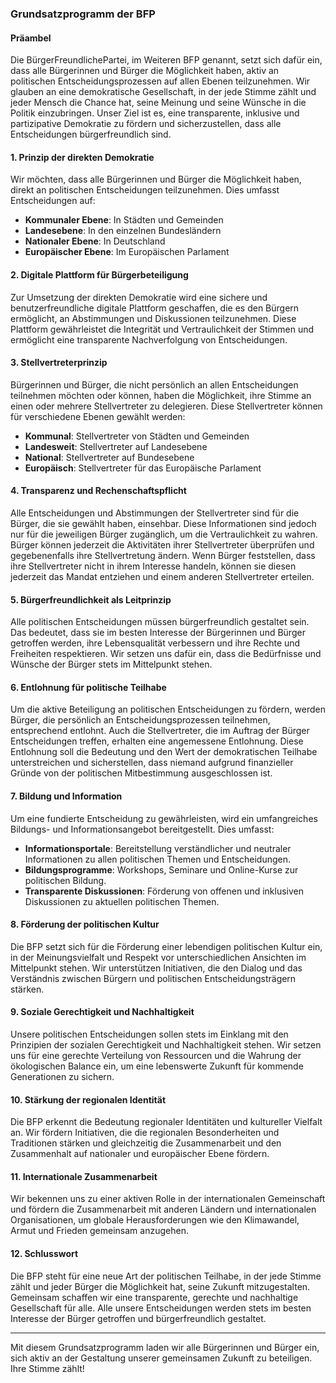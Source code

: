 ### Grundsatzprogramm der BFP

#### Präambel

Die BürgerFreundlichePartei, im Weiteren BFP genannt, setzt sich dafür ein, dass alle Bürgerinnen und Bürger die Möglichkeit haben, aktiv an politischen Entscheidungsprozessen auf allen Ebenen teilzunehmen. Wir glauben an eine demokratische Gesellschaft, in der jede Stimme zählt und jeder Mensch die Chance hat, seine Meinung und seine Wünsche in die Politik einzubringen. Unser Ziel ist es, eine transparente, inklusive und partizipative Demokratie zu fördern und sicherzustellen, dass alle Entscheidungen bürgerfreundlich sind.

#### 1. Prinzip der direkten Demokratie

Wir möchten, dass alle Bürgerinnen und Bürger die Möglichkeit haben, direkt an politischen Entscheidungen teilzunehmen. Dies umfasst Entscheidungen auf:

- **Kommunaler Ebene**: In Städten und Gemeinden
- **Landesebene**: In den einzelnen Bundesländern
- **Nationaler Ebene**: In Deutschland
- **Europäischer Ebene**: Im Europäischen Parlament

#### 2. Digitale Plattform für Bürgerbeteiligung

Zur Umsetzung der direkten Demokratie wird eine sichere und benutzerfreundliche digitale Plattform geschaffen, die es den Bürgern ermöglicht, an Abstimmungen und Diskussionen teilzunehmen. Diese Plattform gewährleistet die Integrität und Vertraulichkeit der Stimmen und ermöglicht eine transparente Nachverfolgung von Entscheidungen.

#### 3. Stellvertreterprinzip

Bürgerinnen und Bürger, die nicht persönlich an allen Entscheidungen teilnehmen möchten oder können, haben die Möglichkeit, ihre Stimme an einen oder mehrere Stellvertreter zu delegieren. Diese Stellvertreter können für verschiedene Ebenen gewählt werden:

- **Kommunal**: Stellvertreter von Städten und Gemeinden
- **Landesweit**: Stellvertreter auf Landesebene
- **National**: Stellvertreter auf Bundesebene
- **Europäisch**: Stellvertreter für das Europäische Parlament

#### 4. Transparenz und Rechenschaftspflicht

Alle Entscheidungen und Abstimmungen der Stellvertreter sind für die Bürger, die sie gewählt haben, einsehbar. Diese Informationen sind jedoch nur für die jeweiligen Bürger zugänglich, um die Vertraulichkeit zu wahren. Bürger können jederzeit die Aktivitäten ihrer Stellvertreter überprüfen und gegebenenfalls ihre Stellvertretung ändern. Wenn Bürger feststellen, dass ihre Stellvertreter nicht in ihrem Interesse handeln, können sie diesen jederzeit das Mandat entziehen und einem anderen Stellvertreter erteilen.

#### 5. Bürgerfreundlichkeit als Leitprinzip

Alle politischen Entscheidungen müssen bürgerfreundlich gestaltet sein. Das bedeutet, dass sie im besten Interesse der Bürgerinnen und Bürger getroffen werden, ihre Lebensqualität verbessern und ihre Rechte und Freiheiten respektieren. Wir setzen uns dafür ein, dass die Bedürfnisse und Wünsche der Bürger stets im Mittelpunkt stehen.

#### 6. Entlohnung für politische Teilhabe

Um die aktive Beteiligung an politischen Entscheidungen zu fördern, werden Bürger, die persönlich an Entscheidungsprozessen teilnehmen, entsprechend entlohnt. Auch die Stellvertreter, die im Auftrag der Bürger Entscheidungen treffen, erhalten eine angemessene Entlohnung. Diese Entlohnung soll die Bedeutung und den Wert der demokratischen Teilhabe unterstreichen und sicherstellen, dass niemand aufgrund finanzieller Gründe von der politischen Mitbestimmung ausgeschlossen ist.

#### 7. Bildung und Information

Um eine fundierte Entscheidung zu gewährleisten, wird ein umfangreiches Bildungs- und Informationsangebot bereitgestellt. Dies umfasst:

- **Informationsportale**: Bereitstellung verständlicher und neutraler Informationen zu allen politischen Themen und Entscheidungen.
- **Bildungsprogramme**: Workshops, Seminare und Online-Kurse zur politischen Bildung.
- **Transparente Diskussionen**: Förderung von offenen und inklusiven Diskussionen zu aktuellen politischen Themen.

#### 8. Förderung der politischen Kultur

Die BFP setzt sich für die Förderung einer lebendigen politischen Kultur ein, in der Meinungsvielfalt und Respekt vor unterschiedlichen Ansichten im Mittelpunkt stehen. Wir unterstützen Initiativen, die den Dialog und das Verständnis zwischen Bürgern und politischen Entscheidungsträgern stärken.

#### 9. Soziale Gerechtigkeit und Nachhaltigkeit

Unsere politischen Entscheidungen sollen stets im Einklang mit den Prinzipien der sozialen Gerechtigkeit und Nachhaltigkeit stehen. Wir setzen uns für eine gerechte Verteilung von Ressourcen und die Wahrung der ökologischen Balance ein, um eine lebenswerte Zukunft für kommende Generationen zu sichern.

#### 10. Stärkung der regionalen Identität

Die BFP erkennt die Bedeutung regionaler Identitäten und kultureller Vielfalt an. Wir fördern Initiativen, die die regionalen Besonderheiten und Traditionen stärken und gleichzeitig die Zusammenarbeit und den Zusammenhalt auf nationaler und europäischer Ebene fördern.

#### 11. Internationale Zusammenarbeit

Wir bekennen uns zu einer aktiven Rolle in der internationalen Gemeinschaft und fördern die Zusammenarbeit mit anderen Ländern und internationalen Organisationen, um globale Herausforderungen wie den Klimawandel, Armut und Frieden gemeinsam anzugehen.

#### 12. Schlusswort

Die BFP steht für eine neue Art der politischen Teilhabe, in der jede Stimme zählt und jeder Bürger die Möglichkeit hat, seine Zukunft mitzugestalten. Gemeinsam schaffen wir eine transparente, gerechte und nachhaltige Gesellschaft für alle. Alle unsere Entscheidungen werden stets im besten Interesse der Bürger getroffen und bürgerfreundlich gestaltet.

---

Mit diesem Grundsatzprogramm laden wir alle Bürgerinnen und Bürger ein, sich aktiv an der Gestaltung unserer gemeinsamen Zukunft zu beteiligen. Ihre Stimme zählt!
